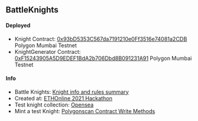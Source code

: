 ## BattleKnights

#### Deployed
- Knight Contract: [0x93bD5353C567da7191210e0Ff3516e74081a2CDB](https://mumbai.polygonscan.com/address/0x93bD5353C567da7191210e0Ff3516e74081a2CDB) Polygon Mumbai Testnet
- KnightGenerator Contract: [0xF15243905A5D9EDEF1BdA2b706Dbd8B091231A91](https://mumbai.polygonscan.com/address/0xF15243905A5D9EDEF1BdA2b706Dbd8B091231A91) Polygon Mumbai Testnet

#### Info
- Battle Knights: [Knight info and rules summary](https://github.com/webmodularity/battle-knights/tree/main/hardhat)
- Created at: [ETHOnline 2021 Hackathon](https://showcase.ethglobal.com/ethonline2021/battle-knights)
- Test knight collection: [Opensea](https://testnets.opensea.io/collection/battle-knights)
- Mint a test Knight: [Polygonscan Contract Write Methods](https://mumbai.polygonscan.com/address/0x93bD5353C567da7191210e0Ff3516e74081a2CDB#writeContract)